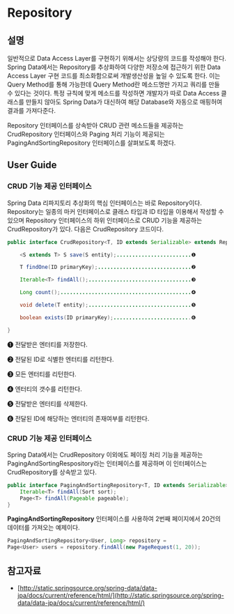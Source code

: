 # Repository

## 설명
일반적으로 Data Access Layer를 구현하기 위해서는 상당량의 코드를 작성해야 한다. Spring Data에서는 Repository를 추상화하여 다양한 저장소에 접근하기 위한 Data Access Layer 구현 코드를 최소화함으로써 개발생산성을 높일 수 있도록 한다. 이는 Query Method를 통해 가능한데 Query Method란 메소드명만 가지고 쿼리를 만들 수 있다는 것이다. 특정 규칙에 맞게 메소드를 작성하면 개발자가 따로 Data Access 클래스를 만들지 않아도 Spring Data가 대신하여 해당 Database와 자동으로 매핑허여 결과를 가져다준다.

Repository 인터페이스를 상속받아 CRUD 관련 메소드들을 제공하는 CrudRepository 인터페이스와 Paging 처리 기능이 제공되는 PagingAndSortingRepository 인터페이스를 살펴보도록 하겠다.

## User Guide
### CRUD 기능 제공 인터페이스
Spring Data 리파지토리 추상화의 핵심 인터페이스는 바로 Repository이다. Repository는 일종의 마커 인터페이스로 클래스 타입과 ID 타입을 이용해서 작성할 수 있으며 Repository 인터페이스의 하위 인터페이스로 CRUD 기능을 제공하는 CrudRepository가 있다.
다음은 CrudRepository 코드이다.

```java
public interface CrudRepository<T, ID extends Serializable> extends Repository<T, ID> {

    <S extends T> S save(S entity);........................❶

    T findOne(ID primaryKey);..............................❷

    Iterable<T> findAll();.................................❸

    Long count();..........................................❹

    void delete(T entity);.................................❺

    boolean exists(ID primaryKey);.........................❻

}
```

❶ 전달받은 엔터티를 저장한다.

❷ 전달된 ID로 식별한 엔터티를 리턴한다.

❸ 모든 엔터티를 리턴한다.

❹ 엔터티의 갯수를 리턴한다.

❺ 전달받은 엔터티를 삭제한다.

❻ 전달된 ID에 해당하는 엔터티의 존재여부를 리턴한다.

### CRUD 기능 제공 인터페이스
Spring Data에서는 CrudRepository 이외에도 페이징 처리 기능을 제공하는 PagingAndSortingRespository라는 인터페이스를 제공하며 이 인터페이스는 CrudRepository를 상속받고 있다.

```java
public interface PagingAndSortingRepository<T, ID extends Serializable> extends CrudRepository<T, ID> {
    Iterable<T> findAll(Sort sort);
    Page<T> findAll(Pageable pageable);
}
```

<b>PagingAndSortingRepository</b> 인터페이스를 사용하여 2번째 페이지에서 20건의 데이터를 가져오는 예제이다.

```java
PagingAndSortingRepository<User, Long> repository = 
Page<User> users = repository.findAll(new PageRequest(1, 20));
```

## 참고자료
- [http://static.springsource.org/spring-data/data-jpa/docs/current/reference/html/](http://static.springsource.org/spring-data/data-jpa/docs/current/reference/html/)